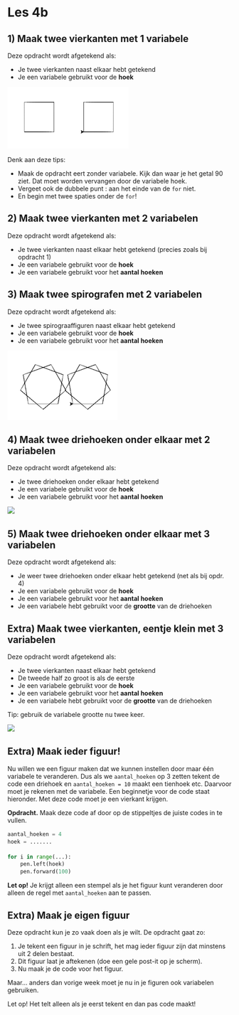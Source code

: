 # Les 4b

## 1) Maak twee vierkanten met 1 variabele

Deze opdracht wordt afgetekend als:

* Je twee vierkanten naast elkaar hebt getekend
* Je een variabele gebruikt voor de **hoek**

![](<../../../.gitbook/assets/image-20190403203110569 (1).png>)

Denk aan deze tips:

* Maak de opdracht eert zonder variabele. Kijk dan waar je het getal 90 ziet. Dat moet worden vervangen door de variabele hoek.
* Vergeet ook de dubbele punt : aan het einde van de `for` niet.
* En begin met twee spaties onder de `for`!

## 2) Maak twee vierkanten met 2 variabelen

Deze opdracht wordt afgetekend als:

* Je twee vierkanten naast elkaar hebt getekend (precies zoals bij opdracht 1)
* Je een variabele gebruikt voor de **hoek**
* Je een variabele gebruikt voor het **aantal hoeken**

## 3) Maak twee spirografen met 2 variabelen

Deze opdracht wordt afgetekend als:

* Je twee spirograaffiguren naast elkaar hebt getekend
* Je een variabele gebruikt voor de **hoek**
* Je een variabele gebruikt voor het **aantal hoeken**

![](../../../.gitbook/assets/image-20190403203016092.png)

## 4) Maak twee driehoeken onder elkaar met 2 variabelen

Deze opdracht wordt afgetekend als:

* Je twee driehoeken onder elkaar hebt getekend
* Je een variabele gebruikt voor de **hoek**
* Je een variabele gebruikt voor het **aantal hoeken**

![](../../../.gitbook/assets/image-20190329212013611%20\(1\).png)

## 5) Maak twee driehoeken onder elkaar met 3 variabelen

Deze opdracht wordt afgetekend als:

* Je weer twee driehoeken onder elkaar hebt getekend (net als bij opdr. 4)
* Je een variabele gebruikt voor de **hoek**
* Je een variabele gebruikt voor het **aantal hoeken**
* Je een variabele hebt gebruikt voor de **grootte** van de driehoeken

## Extra) Maak twee vierkanten, eentje klein met 3 variabelen

Deze opdracht wordt afgetekend als:

* Je twee vierkanten naast elkaar hebt getekend
* De tweede half zo groot is als de eerste
* Je een variabele gebruikt voor de **hoek**
* Je een variabele gebruikt voor het **aantal hoeken**
* Je een variabele hebt gebruikt voor de **grootte** van de driehoeken

Tip: gebruik de variabele grootte nu twee keer.

![](../../../.gitbook/assets/image-20190329212412678%20\(1\).png)

## Extra) Maak ieder figuur!

Nu willen we een figuur maken dat we kunnen instellen door maar één variabele te veranderen. Dus als we `aantal_hoeken` op 3 zetten tekent de code een driehoek en `aantal_hoeken = 10` maakt een tienhoek etc. Daarvoor moet je rekenen met de variabele. Een beginnetje voor de code staat hieronder. Met deze code moet je een vierkant krijgen.

**Opdracht.** Maak deze code af door op de stippeltjes de juiste codes in te vullen.

```python
aantal_hoeken = 4
hoek = .......

for i in range(...):
    pen.left(hoek)
    pen.forward(100)
```

**Let op!** Je krijgt alleen een stempel als je het figuur kunt veranderen door alleen de regel met `aantal_hoeken` aan te passen.

## Extra) Maak je eigen figuur

Deze opdracht kun je zo vaak doen als je wilt. De opdracht gaat zo:

1. Je tekent een figuur in je schrift, het mag ieder figuur zijn dat minstens uit 2 delen bestaat.
2. Dit figuur laat je aftekenen (doe een gele post-it op je scherm).
3. Nu maak je de code voor het figuur.

Maar… anders dan vorige week moet je nu in je figuren ook variabelen gebruiken.

Let op! Het telt alleen als je eerst tekent en dan pas code maakt!
